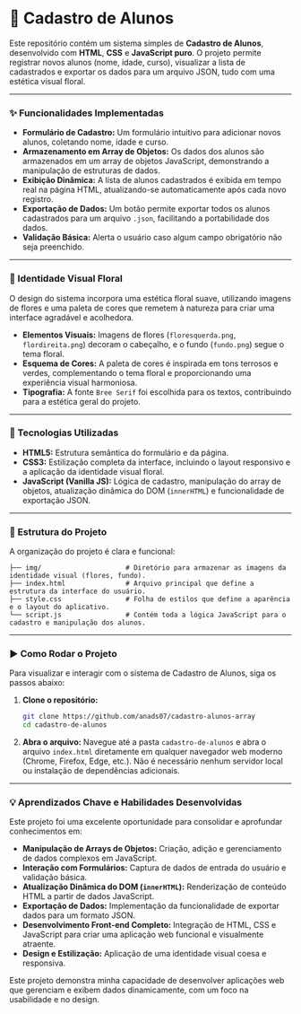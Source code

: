 # 📝 Cadastro de Alunos

Este repositório contém um sistema simples de **Cadastro de Alunos**, desenvolvido com **HTML**, **CSS** e **JavaScript puro**. O projeto permite registrar novos alunos (nome, idade, curso), visualizar a lista de cadastrados e exportar os dados para um arquivo JSON, tudo com uma estética visual floral.

---

### ✨ Funcionalidades Implementadas

* **Formulário de Cadastro:** Um formulário intuitivo para adicionar novos alunos, coletando nome, idade e curso.
* **Armazenamento em Array de Objetos:** Os dados dos alunos são armazenados em um array de objetos JavaScript, demonstrando a manipulação de estruturas de dados.
* **Exibição Dinâmica:** A lista de alunos cadastrados é exibida em tempo real na página HTML, atualizando-se automaticamente após cada novo registro.
* **Exportação de Dados:** Um botão permite exportar todos os alunos cadastrados para um arquivo `.json`, facilitando a portabilidade dos dados.
* **Validação Básica:** Alerta o usuário caso algum campo obrigatório não seja preenchido.

---

### 🎨 Identidade Visual Floral

O design do sistema incorpora uma estética floral suave, utilizando imagens de flores e uma paleta de cores que remetem à natureza para criar uma interface agradável e acolhedora.

* **Elementos Visuais:** Imagens de flores (`floresquerda.png`, `flordireita.png`) decoram o cabeçalho, e o fundo (`fundo.png`) segue o tema floral.
* **Esquema de Cores:** A paleta de cores é inspirada em tons terrosos e verdes, complementando o tema floral e proporcionando uma experiência visual harmoniosa.
* **Tipografia:** A fonte `Bree Serif` foi escolhida para os textos, contribuindo para a estética geral do projeto.

---

### 🚀 Tecnologias Utilizadas

* **HTML5:** Estrutura semântica do formulário e da página.
* **CSS3:** Estilização completa da interface, incluindo o layout responsivo e a aplicação da identidade visual floral.
* **JavaScript (Vanilla JS):** Lógica de cadastro, manipulação do array de objetos, atualização dinâmica do DOM (`innerHTML`) e funcionalidade de exportação JSON.

---

### 📁 Estrutura do Projeto

A organização do projeto é clara e funcional:

```
├── img/                     # Diretório para armazenar as imagens da identidade visual (flores, fundo).
├── index.html               # Arquivo principal que define a estrutura da interface do usuário.
├── style.css                # Folha de estilos que define a aparência e o layout do aplicativo.
└── script.js                # Contém toda a lógica JavaScript para o cadastro e manipulação dos alunos.
```

---

### ▶️ Como Rodar o Projeto

Para visualizar e interagir com o sistema de Cadastro de Alunos, siga os passos abaixo:

1.  **Clone o repositório:**
    ```bash
    git clone https://github.com/anads07/cadastro-alunos-array
    cd cadastro-de-alunos
    ```

2.  **Abra o arquivo:**
    Navegue até a pasta `cadastro-de-alunos` e abra o arquivo `index.html` diretamente em qualquer navegador web moderno (Chrome, Firefox, Edge, etc.). Não é necessário nenhum servidor local ou instalação de dependências adicionais.

---

### 💡 Aprendizados Chave e Habilidades Desenvolvidas

Este projeto foi uma excelente oportunidade para consolidar e aprofundar conhecimentos em:

* **Manipulação de Arrays de Objetos:** Criação, adição e gerenciamento de dados complexos em JavaScript.
* **Interação com Formulários:** Captura de dados de entrada do usuário e validação básica.
* **Atualização Dinâmica do DOM (`innerHTML`):** Renderização de conteúdo HTML a partir de dados JavaScript.
* **Exportação de Dados:** Implementação da funcionalidade de exportar dados para um formato JSON.
* **Desenvolvimento Front-end Completo:** Integração de HTML, CSS e JavaScript para criar uma aplicação web funcional e visualmente atraente.
* **Design e Estilização:** Aplicação de uma identidade visual coesa e responsiva.

Este projeto demonstra minha capacidade de desenvolver aplicações web que gerenciam e exibem dados dinamicamente, com um foco na usabilidade e no design.
